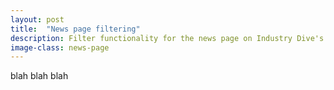 ```yaml
---
layout: post
title:  "News page filtering"
description: Filter functionality for the news page on Industry Dive's corporate site.
image-class: news-page
---
```


blah blah blah